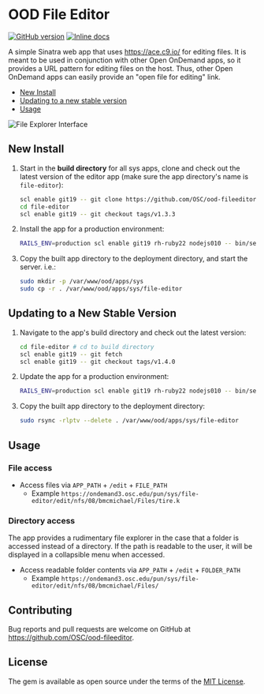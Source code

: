 # OOD File Editor

[![GitHub version](https://badge.fury.io/gh/osc%2Food-fileeditor.svg)](https://badge.fury.io/gh/osc%2Food-fileeditor)
[![Inline docs](http://inch-ci.org/github/OSC/ood-fileeditor.svg?branch=master)](http://inch-ci.org/github/OSC/ood-fileeditor)

A simple Sinatra web app that uses https://ace.c9.io/ for editing files. It is meant to be used in conjunction with other Open OnDemand apps, so it provides a URL pattern for editing files on the host. Thus, other Open OnDemand apps can easily provide an "open file for editing" link.

* [New Install](#new-install)
* [Updating to a new stable version](#updating-to-a-new-stable-version)
* [Usage](#usage)

![File Explorer Interface](docs/img/file-editor-example.png)

## New Install

1. Start in the **build directory** for all sys apps, clone and check out the
   latest version of the editor app (make sure the app directory's name is
   `file-editor`):

   ```sh
   scl enable git19 -- git clone https://github.com/OSC/ood-fileeditor.git file-editor
   cd file-editor
   scl enable git19 -- git checkout tags/v1.3.3
   ```

2. Install the app for a production environment:

   ```sh
   RAILS_ENV=production scl enable git19 rh-ruby22 nodejs010 -- bin/setup
   ```

3. Copy the built app directory to the deployment directory, and start the
   server. i.e.:

   ```sh
   sudo mkdir -p /var/www/ood/apps/sys
   sudo cp -r . /var/www/ood/apps/sys/file-editor
   ```

## Updating to a New Stable Version

1. Navigate to the app's build directory and check out the latest version:

   ```sh
   cd file-editor # cd to build directory
   scl enable git19 -- git fetch
   scl enable git19 -- git checkout tags/v1.4.0
   ```

2. Update the app for a production environment:

   ```sh
   RAILS_ENV=production scl enable git19 rh-ruby22 nodejs010 -- bin/setup
   ```

3. Copy the built app directory to the deployment directory:

   ```sh
   sudo rsync -rlptv --delete . /var/www/ood/apps/sys/file-editor
   ```

## Usage

### File access

* Access files via `APP_PATH` + `/edit` + `FILE_PATH`
    * Example `https://ondemand3.osc.edu/pun/sys/file-editor/edit/nfs/08/bmcmichael/Files/tire.k`

### Directory access

The app provides a rudimentary file explorer in the case that a folder is accessed instead of a directory. If the path is readable to the user, it will be displayed in a collapsible menu when accessed.

* Access readable folder contents via `APP_PATH` + `/edit` + `FOLDER_PATH`
    * Example `https://ondemand3.osc.edu/pun/sys/file-editor/edit/nfs/08/bmcmichael/Files/`

## Contributing

Bug reports and pull requests are welcome on GitHub at
https://github.com/OSC/ood-fileeditor.

## License

The gem is available as open source under the terms of the [MIT
License](http://opensource.org/licenses/MIT).

